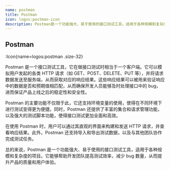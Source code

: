 ```yaml
---
name: postman
title: Postman
icon: logos:postman-icon
description: Postman是一个功能强大、易于使用的接口测试工具，适用于各种规模和复杂度的项目。它能够帮助开发团队提高测试效率，减少bug数量，从而提升产品的质量和用户体验。
---
```


## Postman

:Icon{name=logos:postman .size-32}

Postman 是一个接口测试工具，它在做接口测试时相当于一个客户端。它可以模拟用户发起的各类 HTTP 请求（如 GET、POST、DELETE、PUT 等），并将请求数据发送至服务端，从而获取对应的响应结果。这些响应结果可以被用来验证响应中的数据是否和预期值相匹配，从而确保开发人员能够及时处理接口中的 bug，进而保证产品上线之后的稳定性和安全性。

Postman 的主要功能不仅限于此，它还支持环境变量的使用，使得在不同环境下进行测试变得更为便捷。同时，Postman 还提供了丰富的集合和请求管理功能，以及强大的测试脚本功能，使得接口测试更加全面和高效。

在使用 Postman 时，用户可以通过其直观的界面来构建和发送 HTTP 请求，并查看响应结果。此外，Postman 还支持导入和导出测试数据，以及与其他团队协作完成测试任务。

总的来说，Postman 是一个功能强大、易于使用的接口测试工具，适用于各种规模和复杂度的项目。它能够帮助开发团队提高测试效率，减少 bug 数量，从而提升产品的质量和用户体验。
